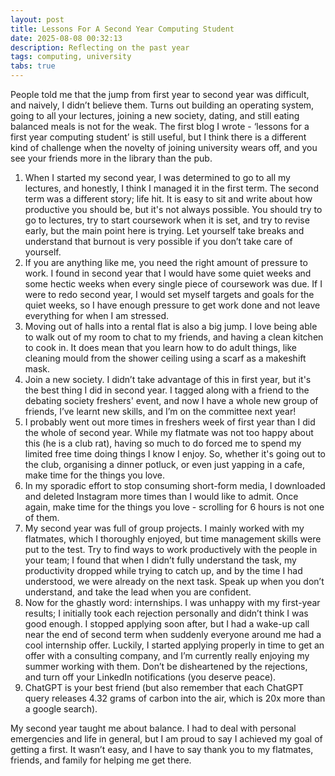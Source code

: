 ```yaml
---
layout: post
title: Lessons For A Second Year Computing Student
date: 2025-08-08 00:32:13
description: Reflecting on the past year
tags: computing, university
tabs: true
---
```

People told me that the jump from first year to second year was difficult, and naively, I didn’t believe them. Turns out building an operating system, going to all your lectures, joining a new society, dating, and still eating balanced meals is not for the weak. The first blog I wrote - ‘lessons for a first year computing student’ is still useful, but I think there is a different kind of challenge when the novelty of joining university wears off, and you see your friends more in the library than the pub.

1. When I started my second year, I was determined to go to all my lectures, and honestly, I think I managed it in the first term. The second term was a different story; life hit. It is easy to sit and write about how productive you should be, but it's not always possible. You should try to go to lectures, try to start coursework when it is set, and try to revise early, but the main point here is trying. Let yourself take breaks and understand that burnout is very possible if you don’t take care of yourself.
2. If you are anything like me, you need the right amount of pressure to work. I found in second year that I would have some quiet weeks and some hectic weeks when every single piece of coursework was due. If I were to redo second year, I would set myself targets and goals for the quiet weeks, so I have enough pressure to get work done and not leave everything for when I am stressed.
3. Moving out of halls into a rental flat is also a big jump. I love being able to walk out of my room to chat to my friends, and having a clean kitchen to cook in. It does mean that you learn how to do adult things, like cleaning mould from the shower ceiling using a scarf as a makeshift mask.
4. Join a new society. I didn’t take advantage of this in first year, but it's the best thing I did in second year. I tagged along with a friend to the debating society freshers' event, and now I have a whole new group of friends, I’ve learnt new skills, and I’m on the committee next year!
5. I probably went out more times in freshers week of first year than I did the whole of second year. While my flatmate was not too happy about this (he is a club rat), having so much to do forced me to spend my limited free time doing things I know I enjoy. So, whether it's going out to the club, organising a dinner potluck, or even just yapping in a cafe, make time for the things you love.
6. In my sporadic effort to stop consuming short-form media, I downloaded and deleted Instagram more times than I would like to admit. Once again, make time for the things you love - scrolling for 6 hours is not one of them.
7. My second year was full of group projects. I mainly worked with my flatmates, which I thoroughly enjoyed, but time management skills were put to the test. Try to find ways to work productively with the people in your team; I found that when I didn’t fully understand the task, my productivity dropped while trying to catch up, and by the time I had understood, we were already on the next task. Speak up when you don’t understand, and take the lead when you are confident.
8. Now for the ghastly word: internships. I was unhappy with my first-year results; I initially took each rejection personally and didn’t think I was good enough. I stopped applying soon after, but I had a wake-up call near the end of second term when suddenly everyone around me had a cool internship offer. Luckily, I started applying properly in time to get an offer with a consulting company, and I’m currently really enjoying my summer working with them. Don’t be disheartened by the rejections, and turn off your LinkedIn notifications (you deserve peace).
9. ChatGPT is your best friend (but also remember that each ChatGPT query releases 4.32 grams of carbon into the air, which is 20x more than a google search).

My second year taught me about balance. I had to deal with personal emergencies and life in general, but I am proud to say I achieved my goal of getting a first. It wasn’t easy, and I have to say thank you to my flatmates, friends, and family for helping me get there.
